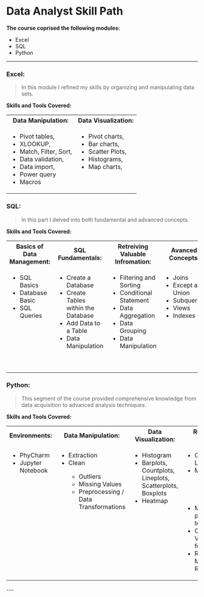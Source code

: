 # Data Analyst Skill Path

**The course coprised the following modules:**
- Excel
- SQL
- Python
---

<h3>Excel:</h3> 
  <p align='justify'>
    <blockquote>In this module I refined my skills by organizing and manipulating data sets.</blockquote>
  </p>
  
  <b>Skills and Tools Covered:</b>
  <table>
    <tr>
      <th>Data Manipulation:</th>
      <th>Data Visualization:</th>
    </tr>
    <tr valign='top'>
      <td>
        <ul>
          <li>Pivot tables,</li>
          <li>XLOOKUP, </li>
          <li>Match, Filter, Sort, </li>
          <li>Data validation, </li>
          <li>Data import, </li>
          <li>Power query</li>
          <li>Macros</li>
        </ul>
      </td>
      <td>
        <ul>
          <li>Pivot charts,</li>
          <li>Bar charts,</li> 
          <li>Scatter Plots,</li> 
          <li>Histograms,</li> 
          <li>Map charts,</li>
        </ul>
      </td>
    </tr>
  </table>
  
<h3>SQL:</h3>
  <p align='justify'>
    <blockquote>In this part I delved into both fundamental and advanced concepts.</blockquote>
  </p>
 <b>Skills and Tools Covered:</b>
 <table>
   <tr>
     <th>Basics of Data Management:</th>
     <th>SQL Fundamentals:</th>
     <th>Retreiving Valuable Infromation:</th>
     <th>Avanced Concepts:</th>
     <th>SQL Functions:</th>
   </tr>
   <tr valign='top'>
     <td>
       <ul>
         <li>SQL Basics</li>
         <li>Database Basic</li>
         <li>SQL Queries</li>
       </ul>
     </td>
     <td>
       <ul>
         <li>Create a Database</li>
         <li>Create Tables within the Database</li>
         <li>Add Data to a Table</li>
         <li>Data Manipulation</li>
       </ul>
     </td>
     <td>
        <ul>
         <li>Filtering and Sorting</li>
         <li>Conditional Statement</li>
         <li>Data Aggregation</li>
         <li>Data Grouping</li>
         <li>Data Manipulation</li>
       </ul>
     </td>
     <td>
      <ul>
        <li>Joins</li>
        <li>Except and Union</li>
        <li>Subqueries</li>
        <li>Views</li>
        <li>Indexes</li>
      </ul>
     </td>
     <td>
      <ul>
        <li>String Functions</li>
        <li>Mathematical Functions</li>
        <li>Date-Time Functions</li>
        <li>Window Functions</li>
        <li>Conversion Functions</li>
        <li>Pattern Matching</li>
      </ul>
     </td>
   </tr>
 </table>
 
<h3>Python:</h3> 
  <p align='justify'>
    <blockquote>This segment of the course provided comprehensive knowledge from data acquisition to advanced analysis techniques.</blockquote>
  </p>
  
  <b>Skills and Tools Covered:</b>
  <table>
    <tr>
      <th>Environments:</th>
      <th>Data Manipulation:</th>
      <th>Data Visualization:</th>
      <th>Regression Model:</th>
    </tr>
    <tr valign='top'>
      <td>
        <ul>
          <li>PhyCharm</li>
          <li>Jupyter Notebook</li>
        </ul>
      </td>
      <td>
        <ul>
          <li>Extraction</li>
          <li>Clean</li>
            <ul>
              <li>Outliers</li>
              <li>Missing Values</li>
          <li>Preprocessing / Data Transformations</li>
        </ul>
      </td>
      <td>
        <ul>
          <li>Histogram</li>
          <li>Barplots, Countplots, Lineplots, Scatterplots, Boxplots</li>
          <li>Heatmap</li>
        </ul>
      </td>
      <td>
        <ul>
          <li>Ordinary Least Squares</li>
          <li>Metrics:</li>
            <ul>
              <li>R<sup>2</sup></li>
              <li>RMSE</li>
              <li>F-statistic</li>
            </ul>
          <li>Model preparation: test-train split</li>
          <li>Cross-Validation: K-fold, LOOCV</li>
          <li>Regularization Methods: Ridge, Lasso</li>
        </ul>
      </td>
  </table>
  ---
